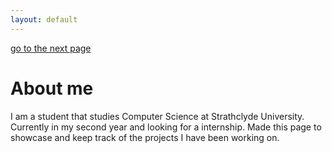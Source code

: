 ```yaml
---
layout: default
---
```

[go to the next page](/trading-program)
# **About me**
<p> I am a student that studies Computer Science at Strathclyde University. Currently in my second year and looking for a internship. Made this page to showcase and keep track of the projects I have been working on. </p>
